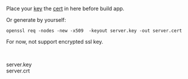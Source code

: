 Place your [key](server.key) the [cert](server.crt) in here before build app. 

Or generate by yourself:
```console
openssl req -nodes -new -x509  -keyout server.key -out server.cert
```

For now, not support encrypted ssl key.

<br/>

server.key
<br/>
server.crt
